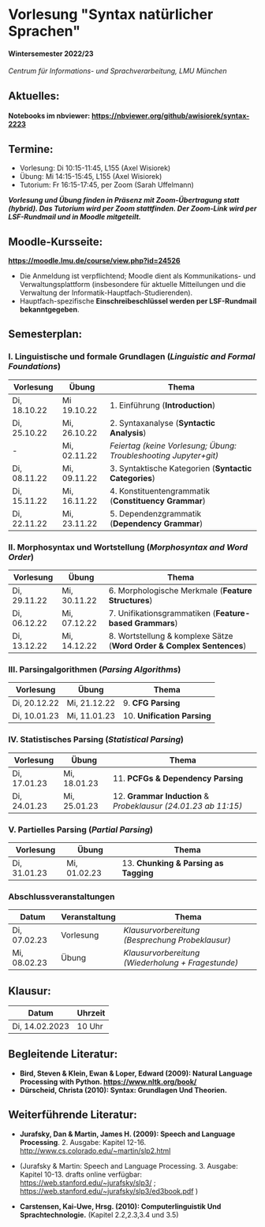 # Vorlesung "Syntax natürlicher Sprachen"

#### Wintersemester 2022/23

*Centrum für Informations- und Sprachverarbeitung, LMU München*


## Aktuelles:

#### Notebooks im nbviewer: https://nbviewer.org/github/awisiorek/syntax-2223


## Termine:

- Vorlesung: Di 10:15-11:45, L155 (Axel Wisiorek)
- Übung: Mi 14:15-15:45, L155 (Axel Wisiorek)
- Tutorium: Fr 16:15-17:45, per Zoom (Sarah Uffelmann)

***Vorlesung und Übung finden in Präsenz mit Zoom-Übertragung statt (hybrid). Das Tutorium wird per Zoom stattfinden. Der Zoom-Link wird per LSF-Rundmail und in Moodle mitgeteilt.***



## Moodle-Kursseite:

**https://moodle.lmu.de/course/view.php?id=24526**

- Die Anmeldung ist verpflichtend; Moodle dient als Kommunikations- und Verwaltungsplattform (insbesondere für aktuelle Mitteilungen und die Verwaltung der Informatik-Hauptfach-Studierenden).
- Hauptfach-spezifische **Einschreibeschlüssel werden per LSF-Rundmail bekanntgegeben**.




## Semesterplan:


### I. Linguistische und formale Grundlagen (*Linguistic and Formal Foundations*)

| Vorlesung |  Übung | Thema 
| ------------- | ------------- | ------------- | 
| Di, 18.10.22 | Mi 19.10.22 | 1. Einführung (**Introduction**) | 
| Di, 25.10.22 | Mi, 26.10.22  | 2. Syntaxanalyse (**Syntactic Analysis**) |  
| - | Mi, 02.11.22  | *Feiertag (keine Vorlesung; Übung: Troubleshooting Jupyter+git)*  |    
| Di, 08.11.22 | Mi, 09.11.22  | 3. Syntaktische Kategorien (**Syntactic Categories**) |    
| Di, 15.11.22 | Mi, 16.11.22 | 4. Konstituentengrammatik (**Constituency Grammar**) |   
| Di, 22.11.22 | Mi, 23.11.22 | 5. Dependenzgrammatik (**Dependency Grammar**) |    


### II. Morphosyntax und Wortstellung (*Morphosyntax and Word Order*)

| Vorlesung |  Übung | Thema 
| ------------- | ------------- | ------------- |   
| Di, 29.11.22 | Mi, 30.11.22 | 6. Morphologische Merkmale (**Feature Structures**) |    
| Di, 06.12.22 | Mi, 07.12.22 | 7. Unifikationsgrammatiken (**Feature-based Grammars**) |   
| Di, 13.12.22 | Mi, 14.12.22 | 8. Wortstellung & komplexe Sätze (**Word Order & Complex Sentences**) | 


### III. Parsingalgorithmen (*Parsing Algorithms*)

| Vorlesung |  Übung | Thema 
| ------------- | ------------- | ------------- |   
| Di, 20.12.22 | Mi, 21.12.22 | 9. **CFG Parsing** |  
| Di, 10.01.23 | Mi, 11.01.23 | 10. **Unification Parsing** | 


### IV. Statistisches Parsing (*Statistical Parsing*)

| Vorlesung |  Übung | Thema 
| ------------- | ------------- | ------------- |  
| Di, 17.01.23 | Mi, 18.01.23 | 11. **PCFGs & Dependency Parsing** |  
| Di, 24.01.23 | Mi, 25.01.23 | 12. **Grammar Induction** & *Probeklausur (24.01.23 ab 11:15)* | 


### V. Partielles Parsing (*Partial Parsing*)

| Vorlesung |  Übung | Thema 
| ------------- | ------------- | ------------- | 
| Di, 31.01.23 | Mi, 01.02.23 | 13. **Chunking & Parsing as Tagging** | 


### Abschlussveranstaltungen


| Datum | Veranstaltung | Thema 
| ------------- | ------------- | ------------- | 
| Di, 07.02.23 | Vorlesung |  *Klausurvorbereitung (Besprechung Probeklausur)*  | 
| Mi, 08.02.23 | Übung |  *Klausurvorbereitung (Wiederholung + Fragestunde)*  | 



## Klausur:

| Datum  | Uhrzeit | 
| ------------- | ------------- | 
|  Di, 14.02.2023 |  10 Uhr   | 



## Begleitende Literatur:

- **Bird, Steven & Klein, Ewan & Loper, Edward (2009): Natural Language Processing with Python. https://www.nltk.org/book/** 
- **Dürscheid, Christa (2010): Syntax: Grundlagen Und Theorien.**

## Weiterführende Literatur:

- **Jurafsky, Dan & Martin, James H. (2009): Speech and Language Processing**. 2. Ausgabe: Kapitel 12-16. http://www.cs.colorado.edu/~martin/slp2.html 
- (Jurafsky & Martin: Speech and Language Processing. 3. Ausgabe: Kapitel 10-13. drafts online verfügbar: https://web.stanford.edu/~jurafsky/slp3/ ; https://web.stanford.edu/~jurafsky/slp3/ed3book.pdf )

- **Carstensen, Kai-Uwe, Hrsg. (2010): Computerlinguistik Und Sprachtechnologie.** (Kapitel 2.2,2.3,3.4 und 3.5)